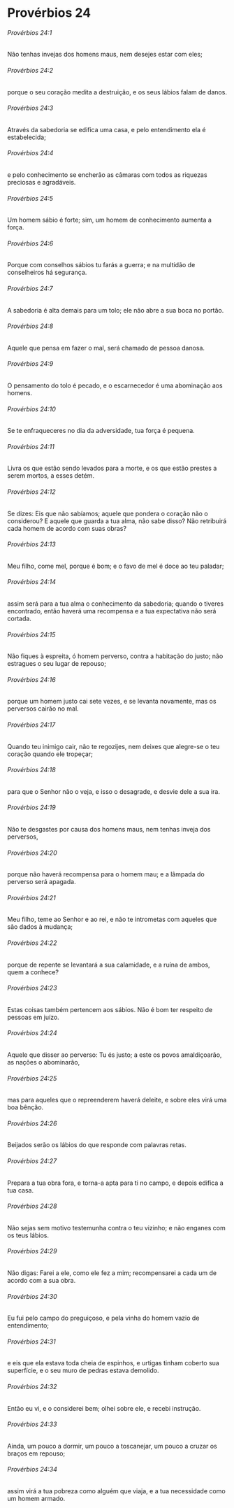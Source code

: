 # Provérbios 24

###### Provérbios 24:1

Não tenhas invejas dos homens maus, nem desejes estar com eles;

###### Provérbios 24:2

porque o seu coração medita a destruição, e os seus lábios falam de danos.

###### Provérbios 24:3

Através da sabedoria se edifica uma casa, e pelo entendimento ela é estabelecida;

###### Provérbios 24:4

e pelo conhecimento se encherão as câmaras com todos as riquezas preciosas e agradáveis.

###### Provérbios 24:5

Um homem sábio é forte; sim, um homem de conhecimento aumenta a força.

###### Provérbios 24:6

Porque com conselhos sábios tu farás a guerra; e na multidão de conselheiros há segurança.

###### Provérbios 24:7

A sabedoria é alta demais para um tolo; ele não abre a sua boca no portão.

###### Provérbios 24:8

Aquele que pensa em fazer o mal, será chamado de pessoa danosa.

###### Provérbios 24:9

O pensamento do tolo é pecado, e o escarnecedor é uma abominação aos homens.

###### Provérbios 24:10

Se te enfraqueceres no dia da adversidade, tua força é pequena.

###### Provérbios 24:11

Livra os que estão sendo levados para a morte, e os que estão prestes a serem mortos, a esses detém.

###### Provérbios 24:12

Se dizes: Eis que não sabíamos; aquele que pondera o coração não o considerou? E aquele que guarda a tua alma, não sabe disso? Não retribuirá cada homem de acordo com suas obras?

###### Provérbios 24:13

Meu filho, come mel, porque é bom; e o favo de mel é doce ao teu paladar;

###### Provérbios 24:14

assim será para a tua alma o conhecimento da sabedoria; quando o tiveres encontrado, então haverá uma recompensa e a tua expectativa não será cortada.

###### Provérbios 24:15

Não fiques à espreita, ó homem perverso, contra a habitação do justo; não estragues o seu lugar de repouso;

###### Provérbios 24:16

porque um homem justo cai sete vezes, e se levanta novamente, mas os perversos cairão no mal.

###### Provérbios 24:17

Quando teu inimigo cair, não te regozijes, nem deixes que alegre-se o teu coração quando ele tropeçar;

###### Provérbios 24:18

para que o Senhor não o veja, e isso o desagrade, e desvie dele a sua ira.

###### Provérbios 24:19

Não te desgastes por causa dos homens maus, nem tenhas inveja dos perversos,

###### Provérbios 24:20

porque não haverá recompensa para o homem mau; e a lâmpada do perverso será apagada.

###### Provérbios 24:21

Meu filho, teme ao Senhor e ao rei, e não te intrometas com aqueles que são dados à mudança;

###### Provérbios 24:22

porque de repente se levantará a sua calamidade, e a ruína de ambos, quem a conhece?

###### Provérbios 24:23

Estas coisas também pertencem aos sábios. Não é bom ter respeito de pessoas em juízo.

###### Provérbios 24:24

Aquele que disser ao perverso: Tu és justo; a este os povos amaldiçoarão, as nações o abominarão,

###### Provérbios 24:25

mas para aqueles que o repreenderem haverá deleite, e sobre eles virá uma boa bênção.

###### Provérbios 24:26

Beijados serão os lábios do que responde com palavras retas.

###### Provérbios 24:27

Prepara a tua obra fora, e torna-a apta para ti no campo, e depois edifica a tua casa.

###### Provérbios 24:28

Não sejas sem motivo testemunha contra o teu vizinho; e não enganes com os teus lábios.

###### Provérbios 24:29

Não digas: Farei a ele, como ele fez a mim; recompensarei a cada um de acordo com a sua obra.

###### Provérbios 24:30

Eu fui pelo campo do preguiçoso, e pela vinha do homem vazio de entendimento;

###### Provérbios 24:31

e eis que ela estava toda cheia de espinhos, e urtigas tinham coberto sua superfície, e o seu muro de pedras estava demolido.

###### Provérbios 24:32

Então eu vi, e o considerei bem; olhei sobre ele, e recebi instrução.

###### Provérbios 24:33

Ainda, um pouco a dormir, um pouco a toscanejar, um pouco a cruzar os braços em repouso;

###### Provérbios 24:34

assim virá a tua pobreza como alguém que viaja, e a tua necessidade como um homem armado.

